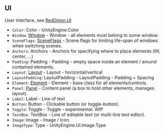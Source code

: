 ## UI

User interface, see [RedOnion.UI](../../RedOnion.UI/README.md)

- `Color`: Color - UnityEngine.Color
- `Window`: [Window](../../RedOnion.UI/Window.md) - Window - all elements must belong to some window.
- `SceneFlags`: [SceneFlags](../../RedOnion.UI/SceneFlags.md) - Scene flags for limiting life-span of windows when switching scenes.
- `Anchors`: Anchors - Anchors for specifying where to place elements (fill, center, ...)
- `Padding`: Padding - Padding - empty space inside an element / around contained elements.
- `Layout`: [Layout](../../RedOnion.UI/Layout.md) - Layout - horizontal/vertical
- `LayoutPadding`: LayoutPadding - LayoutPadding - Padding + Spacing
- `Element`: [Element](../../RedOnion.UI/Element.md) - Element - base class for all elements/controls.
- `Panel`: [Panel](../../RedOnion.UI/Panel.md) - Content panel (a box to hold other elements, manages layout).
- `Label`: Label - Line of text
- `Button`: Button - Clickable button (or toggle-button).
- `Toggle`: Toggle - Toggle - experimental. WIP
- `TextBox`: TextBox - Line of editable text (or multi-line text editor).
- `Image`: Image - Image / Icon.
- `ImageType`: Type - UnityEngine.UI.Image.Type
